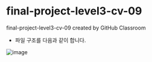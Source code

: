 # final-project-level3-cv-09
final-project-level3-cv-09 created by GitHub Classroom

- 파일 구조를 다음과 같이 합니다.

![image](https://user-images.githubusercontent.com/63527907/142895213-49b5bcc6-7ba3-4583-a28e-b251676c45bc.png)


